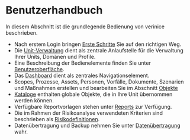 # Benutzerhandbuch

In diesem Abschnitt ist die grundlegende Bedienung von verinice beschrieben.

* Nach erstem Login bringen [Erste Schritte](first-steps) Sie auf den richtigen Weg.
* Die [Unit-Verwaltung](unit-management) dient als zentrale Anlaufstelle für die Verwaltung Ihrer Units, Domänen und Profile.
* Eine Beschreibung der Bedienelemente finden Sie unter [Benutzeroberfläche](user-interface).
* Das [Dashboard](user-interface#dashboard) dient als zentrales Navigationselement.
* Scopes, Prozesse, Assets, Personen, Vorfälle, Dokumente, Szenarien und Maßnahmen erstellen und bearbeiten Sie im Abschnitt [Objekte](objects)
* [Kataloge](catalogs) enthalten globale Objekte, die in Ihre Unit übernommen werden können.
* Verfügbare Reportvorlagen stehen unter [Reports](reports) zur Verfügung.
* Die im Rahmen der Risikoanalyse verwendeten Kriterien sind beschrieben als [Risikodefinitionen](risk-definition).
* Datenübertragung und Backup nehmen Sie unter [Datenübertragung](data-transfer) wahr.
